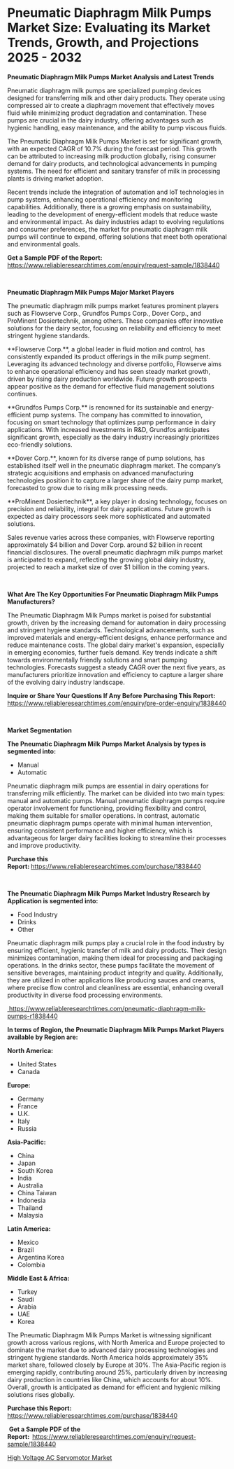 <p><h1>Pneumatic Diaphragm Milk Pumps Market Size: Evaluating its Market Trends, Growth, and Projections 2025 - 2032</h1></p><p><strong>Pneumatic Diaphragm Milk Pumps Market Analysis and Latest Trends</strong></p>
<p><p>Pneumatic diaphragm milk pumps are specialized pumping devices designed for transferring milk and other dairy products. They operate using compressed air to create a diaphragm movement that effectively moves fluid while minimizing product degradation and contamination. These pumps are crucial in the dairy industry, offering advantages such as hygienic handling, easy maintenance, and the ability to pump viscous fluids.</p><p>The Pneumatic Diaphragm Milk Pumps Market is set for significant growth, with an expected CAGR of 10.7% during the forecast period. This growth can be attributed to increasing milk production globally, rising consumer demand for dairy products, and technological advancements in pumping systems. The need for efficient and sanitary transfer of milk in processing plants is driving market adoption.</p><p>Recent trends include the integration of automation and IoT technologies in pump systems, enhancing operational efficiency and monitoring capabilities. Additionally, there is a growing emphasis on sustainability, leading to the development of energy-efficient models that reduce waste and environmental impact. As dairy industries adapt to evolving regulations and consumer preferences, the market for pneumatic diaphragm milk pumps will continue to expand, offering solutions that meet both operational and environmental goals.</p></p>
<p><strong>Get a Sample PDF of the Report:&nbsp;</strong> <a href="https://www.reliableresearchtimes.com/enquiry/request-sample/1838440?utm_campaign=2255&utm_medium=2&utm_source=Github&utm_content=ia&utm_term=12042025&utm_id=pneumatic-diaphragm-milk-pumps">https://www.reliableresearchtimes.com/enquiry/request-sample/1838440</a></p>
<p>&nbsp;</p>
<p><strong>Pneumatic Diaphragm Milk Pumps Major Market Players</strong></p>
<p><p>The pneumatic diaphragm milk pumps market features prominent players such as Flowserve Corp., Grundfos Pumps Corp., Dover Corp., and ProMinent Dosiertechnik, among others. These companies offer innovative solutions for the dairy sector, focusing on reliability and efficiency to meet stringent hygiene standards.</p><p>**Flowserve Corp.**, a global leader in fluid motion and control, has consistently expanded its product offerings in the milk pump segment. Leveraging its advanced technology and diverse portfolio, Flowserve aims to enhance operational efficiency and has seen steady market growth, driven by rising dairy production worldwide. Future growth prospects appear positive as the demand for effective fluid management solutions continues.</p><p>**Grundfos Pumps Corp.** is renowned for its sustainable and energy-efficient pump systems. The company has committed to innovation, focusing on smart technology that optimizes pump performance in dairy applications. With increased investments in R&D, Grundfos anticipates significant growth, especially as the dairy industry increasingly prioritizes eco-friendly solutions.</p><p>**Dover Corp.**, known for its diverse range of pump solutions, has established itself well in the pneumatic diaphragm market. The company’s strategic acquisitions and emphasis on advanced manufacturing technologies position it to capture a larger share of the dairy pump market, forecasted to grow due to rising milk processing needs.</p><p>**ProMinent Dosiertechnik**, a key player in dosing technology, focuses on precision and reliability, integral for dairy applications. Future growth is expected as dairy processors seek more sophisticated and automated solutions.</p><p>Sales revenue varies across these companies, with Flowserve reporting approximately $4 billion and Dover Corp. around $2 billion in recent financial disclosures. The overall pneumatic diaphragm milk pumps market is anticipated to expand, reflecting the growing global dairy industry, projected to reach a market size of over $1 billion in the coming years.</p></p>
<p>&nbsp;</p>
<p><strong>What Are The Key Opportunities For Pneumatic Diaphragm Milk Pumps Manufacturers?</strong></p>
<p><p>The Pneumatic Diaphragm Milk Pumps market is poised for substantial growth, driven by the increasing demand for automation in dairy processing and stringent hygiene standards. Technological advancements, such as improved materials and energy-efficient designs, enhance performance and reduce maintenance costs. The global dairy market's expansion, especially in emerging economies, further fuels demand. Key trends indicate a shift towards environmentally friendly solutions and smart pumping technologies. Forecasts suggest a steady CAGR over the next five years, as manufacturers prioritize innovation and efficiency to capture a larger share of the evolving dairy industry landscape.</p></p>
<p><strong>Inquire or Share Your Questions If Any Before Purchasing This Report:</strong> <a href="https://www.reliableresearchtimes.com/enquiry/pre-order-enquiry/1838440?utm_campaign=2255&utm_medium=2&utm_source=Github&utm_content=ia&utm_term=12042025&utm_id=pneumatic-diaphragm-milk-pumps">https://www.reliableresearchtimes.com/enquiry/pre-order-enquiry/1838440</a></p>
<p>&nbsp;</p>
<p><strong>Market Segmentation</strong></p>
<p><strong>The Pneumatic Diaphragm Milk Pumps Market Analysis by types is segmented into:</strong></p>
<p><ul><li>Manual</li><li>Automatic</li></ul></p>
<p><p>Pneumatic diaphragm milk pumps are essential in dairy operations for transferring milk efficiently. The market can be divided into two main types: manual and automatic pumps. Manual pneumatic diaphragm pumps require operator involvement for functioning, providing flexibility and control, making them suitable for smaller operations. In contrast, automatic pneumatic diaphragm pumps operate with minimal human intervention, ensuring consistent performance and higher efficiency, which is advantageous for larger dairy facilities looking to streamline their processes and improve productivity.</p></p>
<p><strong>Purchase this Report:&nbsp;</strong><a href="https://www.reliableresearchtimes.com/purchase/1838440?utm_campaign=2255&utm_medium=2&utm_source=Github&utm_content=ia&utm_term=12042025&utm_id=pneumatic-diaphragm-milk-pumps">https://www.reliableresearchtimes.com/purchase/1838440</a></p>
<p>&nbsp;</p>
<p><strong>The Pneumatic Diaphragm Milk Pumps Market Industry Research by Application is segmented into:</strong></p>
<p><ul><li>Food Industry</li><li>Drinks</li><li>Other</li></ul></p>
<p><p>Pneumatic diaphragm milk pumps play a crucial role in the food industry by ensuring efficient, hygienic transfer of milk and dairy products. Their design minimizes contamination, making them ideal for processing and packaging operations. In the drinks sector, these pumps facilitate the movement of sensitive beverages, maintaining product integrity and quality. Additionally, they are utilized in other applications like producing sauces and creams, where precise flow control and cleanliness are essential, enhancing overall productivity in diverse food processing environments.</p></p>
<p><a href="https://www.reliableresearchtimes.com/pneumatic-diaphragm-milk-pumps-r1838440?utm_campaign=2255&utm_medium=2&utm_source=Github&utm_content=ia&utm_term=12042025&utm_id=pneumatic-diaphragm-milk-pumps">&nbsp;https://www.reliableresearchtimes.com/pneumatic-diaphragm-milk-pumps-r1838440</a></p>
<p><strong>In terms of Region, the Pneumatic Diaphragm Milk Pumps Market Players available by Region are:</strong></p>
<p>
    <p> <strong> North America: </strong>
        <ul>
            <li>United States</li>
            <li>Canada</li>
        </ul>
        </p> 
    <p> <strong> Europe: </strong>
        <ul>
            <li>Germany</li>
            <li>France</li>
            <li>U.K.</li>
            <li>Italy</li>
            <li>Russia</li>
        </ul>
        </p> 
    <p> <strong> Asia-Pacific: </strong>
        <ul>
            <li>China</li>
            <li>Japan</li>
            <li>South Korea</li>
            <li>India</li>
            <li>Australia</li>
            <li>China Taiwan</li>
            <li>Indonesia</li>
            <li>Thailand</li>
            <li>Malaysia</li>
        </ul>
        </p> 
    <p> <strong> Latin America: </strong>
        <ul>
            <li>Mexico</li>
            <li>Brazil</li>
            <li>Argentina Korea</li>
            <li>Colombia</li>
        </ul>
        </p> 
    <p> <strong> Middle East & Africa: </strong>
        <ul>
            <li>Turkey</li>
            <li>Saudi</li>
            <li>Arabia</li>
            <li>UAE</li>
            <li>Korea</li>
        </ul>
    </p>
    </p>
<p><p>The Pneumatic Diaphragm Milk Pumps Market is witnessing significant growth across various regions, with North America and Europe projected to dominate the market due to advanced dairy processing technologies and stringent hygiene standards. North America holds approximately 35% market share, followed closely by Europe at 30%. The Asia-Pacific region is emerging rapidly, contributing around 25%, particularly driven by increasing dairy production in countries like China, which accounts for about 10%. Overall, growth is anticipated as demand for efficient and hygienic milking solutions rises globally.</p></p>
<p><strong>Purchase this Report: </strong><a href="https://www.reliableresearchtimes.com/purchase/1838440?utm_campaign=2255&utm_medium=2&utm_source=Github&utm_content=ia&utm_term=12042025&utm_id=pneumatic-diaphragm-milk-pumps">https://www.reliableresearchtimes.com/purchase/1838440</a></p>
<p>&nbsp;<strong>Get a Sample PDF of the Report:&nbsp;&nbsp;</strong><a href="https://www.reliableresearchtimes.com/enquiry/request-sample/1838440?utm_campaign=2255&utm_medium=2&utm_source=Github&utm_content=ia&utm_term=12042025&utm_id=pneumatic-diaphragm-milk-pumps">https://www.reliableresearchtimes.com/enquiry/request-sample/1838440</a></p>
<p><strong></strong></p>
<p><p><a href="https://github.com/hayasiorover/Market-Research-Report-List-1/blob/main/high-voltage-ac-servomotor-market.md?utm_campaign=2255&utm_medium=2&utm_source=Github&utm_content=ia&utm_term=12042025&utm_id=pneumatic-diaphragm-milk-pumps">High Voltage AC Servomotor Market</a></p></p>